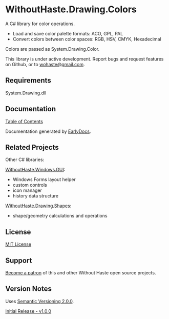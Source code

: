 # WithoutHaste.Drawing.Colors

A C# library for color operations.  
- Load and save color palette formats: ACO, GPL, PAL  
- Convert colors between color spaces: RGB, HSV, CMYK, Hexadecimal  

Colors are passed as System.Drawing.Color.

This library is under active development. Report bugs and request features on Github, or to wohaste@gmail.com.

## Requirements

System.Drawing.dll

## Documentation

[Table of Contents](documentation/TableOfContents.md)

Documentation generated by [EarlyDocs](https://github.com/WithoutHaste/EarlyDocs).

## Related Projects

Other C# libraries:  

[WithoutHaste.Windows.GUI](https://github.com/WithoutHaste/WithoutHaste.Windows.GUI):  
- Windows Forms layout helper
- custom controls
- icon manager
- history data structure

[WithoutHaste.Drawing.Shapes](https://github.com/WithoutHaste/WithoutHaste.Drawing.Shapes):  
- shape/geometry calculations and operations

## License

[MIT License](https://github.com/WithoutHaste/WithoutHaste.Drawing.Colors/blob/master/LICENSE)

## Support

[Become a patron](https://www.patreon.com/withouthaste) of this and other Without Haste open source projects.

## Version Notes

Uses [Semantic Versioning 2.0.0](https://semver.org/).

[Initial Release - v1.0.0](https://github.com/WithoutHaste/WithoutHaste.Drawing.Colors/releases/tag/v1.0.0)

